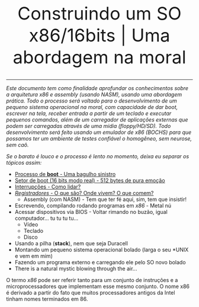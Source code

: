 <p align="center">
<font size="14">Construindo um SO x86/16bits | Uma abordagem na moral</font>
<br><br>
</p>

__________________________________


_Este documento tem como finalidade aprofundar os conhecimentos sobre a arquitetura x86 e assembly (usando NASM), usando uma abordagem prática. Todo o processo será voltado para o desenvolvimento de um pequeno sistema operacional na moral, com capacidade de dar boot, escrever na tela, receber entrada a partir de um teclado e executar pequenos comandos, além de um carregador de aplicações externas que podem ser carregadas através de uma midia (floppy/HD/SD). Todo desenvolvimento será feito usando um emulador de x86 (BOCHS) para que possamos ter um ambiente de testes confiável o homogêneo, sem neurose, sem caô._

_Se o barato é louco e o processo é lento no momento, deixa eu separar os tópicos assim:_

* [Processo de __boot__ - Uma bagulho sinistro](boot.md)
* [Setor de boot (16 bits modo real) - 512 bytes de pura emoção](bootsector.md)
* [Interrupções - Como lidar?](interrupts.md)
* [_Registradores_ - O que são? Onde vivem? O que comem?](registers.md)
  * Assembly (com NASM) - Tem que ter fé aqui, sim, tem que insistir!
* Escrevendo, compilando rodando programas em _x86_ - Metal nú
* Acessar dispositivos via BIOS - Voltar rimando no buzão, igual computador... tu tu tu tu...
  * Vídeo
  * Teclado
  * Disco
* Usando a pilha (__stack__), nem que seja Duracell
* Montando um pequeno sistema operacional bolado (larga o seu *UNIX e vem em mim)
* Fazendo um programa externo e carregando ele pelo SO novo bolado
* There is a natural mystic blowing through the air...

O termo _x86_ pode ser referir tanto para um conjunto de instruções e a microprocessadores que implementam esse mesmo conjunto. O nome x86 é derivado a partir do fato que muitos processadores antigos da Intel tinham nomes terminados em 86.

